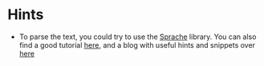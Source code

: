 # Hints

- To parse the text, you could try to use the [Sprache](https://github.com/sprache/Sprache/blob/develop/README.md) library. You can also find a good tutorial [here](https://www.thomaslevesque.com/2017/02/23/easy-text-parsing-in-c-with-sprache/), and a blog with useful hints and snippets over [here](https://justinpealing.me.uk/post/2020-04-20-sprache7-operators/)
